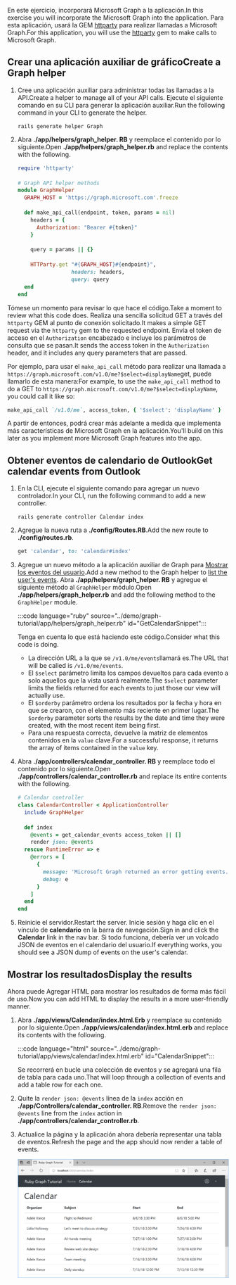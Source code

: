 <!-- markdownlint-disable MD002 MD041 -->

<span data-ttu-id="7accf-101">En este ejercicio, incorporará Microsoft Graph a la aplicación.</span><span class="sxs-lookup"><span data-stu-id="7accf-101">In this exercise you will incorporate the Microsoft Graph into the application.</span></span> <span data-ttu-id="7accf-102">Para esta aplicación, usará la GEM [httparty](https://github.com/jnunemaker/httparty) para realizar llamadas a Microsoft Graph.</span><span class="sxs-lookup"><span data-stu-id="7accf-102">For this application, you will use the [httparty](https://github.com/jnunemaker/httparty) gem to make calls to Microsoft Graph.</span></span>

## <a name="create-a-graph-helper"></a><span data-ttu-id="7accf-103">Crear una aplicación auxiliar de gráfico</span><span class="sxs-lookup"><span data-stu-id="7accf-103">Create a Graph helper</span></span>

1. <span data-ttu-id="7accf-104">Cree una aplicación auxiliar para administrar todas las llamadas a la API.</span><span class="sxs-lookup"><span data-stu-id="7accf-104">Create a helper to manage all of your API calls.</span></span> <span data-ttu-id="7accf-105">Ejecute el siguiente comando en su CLI para generar la aplicación auxiliar.</span><span class="sxs-lookup"><span data-stu-id="7accf-105">Run the following command in your CLI to generate the helper.</span></span>

    ```Shell
    rails generate helper Graph
    ```

1. <span data-ttu-id="7accf-106">Abra **./app/helpers/graph_helper. RB** y reemplace el contenido por lo siguiente.</span><span class="sxs-lookup"><span data-stu-id="7accf-106">Open **./app/helpers/graph_helper.rb** and replace the contents with the following.</span></span>

    ```ruby
    require 'httparty'

    # Graph API helper methods
    module GraphHelper
      GRAPH_HOST = 'https://graph.microsoft.com'.freeze

      def make_api_call(endpoint, token, params = nil)
        headers = {
          Authorization: "Bearer #{token}"
        }

        query = params || {}

        HTTParty.get "#{GRAPH_HOST}#{endpoint}",
                     headers: headers,
                     query: query
      end
    end
    ```

<span data-ttu-id="7accf-107">Tómese un momento para revisar lo que hace el código.</span><span class="sxs-lookup"><span data-stu-id="7accf-107">Take a moment to review what this code does.</span></span> <span data-ttu-id="7accf-108">Realiza una sencilla solicitud GET a través del `httparty` GEM al punto de conexión solicitado.</span><span class="sxs-lookup"><span data-stu-id="7accf-108">It makes a simple GET request via the `httparty` gem to the requested endpoint.</span></span> <span data-ttu-id="7accf-109">Envía el token de acceso en el `Authorization` encabezado e incluye los parámetros de consulta que se pasan.</span><span class="sxs-lookup"><span data-stu-id="7accf-109">It sends the access token in the `Authorization` header, and it includes any query parameters that are passed.</span></span>

<span data-ttu-id="7accf-110">Por ejemplo, para usar el `make_api_call` método para realizar una llamada a `https://graph.microsoft.com/v1.0/me?$select=displayName`get, puede llamarlo de esta manera:</span><span class="sxs-lookup"><span data-stu-id="7accf-110">For example, to use the `make_api_call` method to do a GET to `https://graph.microsoft.com/v1.0/me?$select=displayName`, you could call it like so:</span></span>

```ruby
make_api_call `/v1.0/me`, access_token, { '$select': 'displayName' }
```

<span data-ttu-id="7accf-111">A partir de entonces, podrá crear más adelante a medida que implementa más características de Microsoft Graph en la aplicación.</span><span class="sxs-lookup"><span data-stu-id="7accf-111">You'll build on this later as you implement more Microsoft Graph features into the app.</span></span>

## <a name="get-calendar-events-from-outlook"></a><span data-ttu-id="7accf-112">Obtener eventos de calendario de Outlook</span><span class="sxs-lookup"><span data-stu-id="7accf-112">Get calendar events from Outlook</span></span>

1. <span data-ttu-id="7accf-113">En la CLI, ejecute el siguiente comando para agregar un nuevo controlador.</span><span class="sxs-lookup"><span data-stu-id="7accf-113">In your CLI, run the following command to add a new controller.</span></span>

    ```Shell
    rails generate controller Calendar index
    ```

1. <span data-ttu-id="7accf-114">Agregue la nueva ruta a **./config/Routes.RB**.</span><span class="sxs-lookup"><span data-stu-id="7accf-114">Add the new route to **./config/routes.rb**.</span></span>

    ```ruby
    get 'calendar', to: 'calendar#index'
    ```

1. <span data-ttu-id="7accf-115">Agregue un nuevo método a la aplicación auxiliar de Graph para [Mostrar los eventos del usuario](/graph/api/user-list-events?view=graph-rest-1.0).</span><span class="sxs-lookup"><span data-stu-id="7accf-115">Add a new method to the Graph helper to [list the user's events](/graph/api/user-list-events?view=graph-rest-1.0).</span></span> <span data-ttu-id="7accf-116">Abra **./app/helpers/graph_helper. RB** y agregue el siguiente método al `GraphHelper` módulo.</span><span class="sxs-lookup"><span data-stu-id="7accf-116">Open **./app/helpers/graph_helper.rb** and add the following method to the `GraphHelper` module.</span></span>

    :::code language="ruby" source="../demo/graph-tutorial/app/helpers/graph_helper.rb" id="GetCalendarSnippet":::

    <span data-ttu-id="7accf-117">Tenga en cuenta lo que está haciendo este código.</span><span class="sxs-lookup"><span data-stu-id="7accf-117">Consider what this code is doing.</span></span>

    - <span data-ttu-id="7accf-118">La dirección URL a la que se `/v1.0/me/events`llamará es.</span><span class="sxs-lookup"><span data-stu-id="7accf-118">The URL that will be called is `/v1.0/me/events`.</span></span>
    - <span data-ttu-id="7accf-119">El `$select` parámetro limita los campos devueltos para cada evento a solo aquellos que la vista usará realmente.</span><span class="sxs-lookup"><span data-stu-id="7accf-119">The `$select` parameter limits the fields returned for each events to just those our view will actually use.</span></span>
    - <span data-ttu-id="7accf-120">El `$orderby` parámetro ordena los resultados por la fecha y hora en que se crearon, con el elemento más reciente en primer lugar.</span><span class="sxs-lookup"><span data-stu-id="7accf-120">The `$orderby` parameter sorts the results by the date and time they were created, with the most recent item being first.</span></span>
    - <span data-ttu-id="7accf-121">Para una respuesta correcta, devuelve la matriz de elementos contenidos en la `value` clave.</span><span class="sxs-lookup"><span data-stu-id="7accf-121">For a successful response, it returns the array of items contained in the `value` key.</span></span>

1. <span data-ttu-id="7accf-122">Abra **./app/controllers/calendar_controller. RB** y reemplace todo el contenido por lo siguiente.</span><span class="sxs-lookup"><span data-stu-id="7accf-122">Open **./app/controllers/calendar_controller.rb** and replace its entire contents with the following.</span></span>

    ```ruby
    # Calendar controller
    class CalendarController < ApplicationController
      include GraphHelper

      def index
        @events = get_calendar_events access_token || []
        render json: @events
      rescue RuntimeError => e
        @errors = [
          {
            message: 'Microsoft Graph returned an error getting events.',
            debug: e
          }
        ]
      end
    end
    ```

1. <span data-ttu-id="7accf-123">Reinicie el servidor.</span><span class="sxs-lookup"><span data-stu-id="7accf-123">Restart the server.</span></span> <span data-ttu-id="7accf-124">Inicie sesión y haga clic en el vínculo de **calendario** en la barra de navegación.</span><span class="sxs-lookup"><span data-stu-id="7accf-124">Sign in and click the **Calendar** link in the nav bar.</span></span> <span data-ttu-id="7accf-125">Si todo funciona, debería ver un volcado JSON de eventos en el calendario del usuario.</span><span class="sxs-lookup"><span data-stu-id="7accf-125">If everything works, you should see a JSON dump of events on the user's calendar.</span></span>

## <a name="display-the-results"></a><span data-ttu-id="7accf-126">Mostrar los resultados</span><span class="sxs-lookup"><span data-stu-id="7accf-126">Display the results</span></span>

<span data-ttu-id="7accf-127">Ahora puede Agregar HTML para mostrar los resultados de forma más fácil de uso.</span><span class="sxs-lookup"><span data-stu-id="7accf-127">Now you can add HTML to display the results in a more user-friendly manner.</span></span>

1. <span data-ttu-id="7accf-128">Abra **./app/views/Calendar/index.html.Erb** y reemplace su contenido por lo siguiente.</span><span class="sxs-lookup"><span data-stu-id="7accf-128">Open **./app/views/calendar/index.html.erb** and replace its contents with the following.</span></span>

    :::code language="html" source="../demo/graph-tutorial/app/views/calendar/index.html.erb" id="CalendarSnippet":::

    <span data-ttu-id="7accf-129">Se recorrerá en bucle una colección de eventos y se agregará una fila de tabla para cada uno.</span><span class="sxs-lookup"><span data-stu-id="7accf-129">That will loop through a collection of events and add a table row for each one.</span></span>

1. <span data-ttu-id="7accf-130">Quite la `render json: @events` línea de la `index` acción en **./app/Controllers/calendar_controller. RB**.</span><span class="sxs-lookup"><span data-stu-id="7accf-130">Remove the `render json: @events` line from the `index` action in **./app/controllers/calendar_controller.rb**.</span></span>

1. <span data-ttu-id="7accf-131">Actualice la página y la aplicación ahora debería representar una tabla de eventos.</span><span class="sxs-lookup"><span data-stu-id="7accf-131">Refresh the page and the app should now render a table of events.</span></span>

    ![Captura de pantalla de la tabla de eventos](./images/add-msgraph-01.png)
